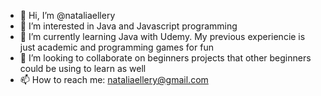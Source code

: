 - 👋 Hi, I’m @nataliaellery
- 👀 I’m interested in Java and Javascript programming
- 🌱 I’m currently learning Java with Udemy. My previous experiencie is just academic and programming games for fun
- 💞️ I’m looking to collaborate on beginners projects that other beginners could be using to learn as well
- 📫 How to reach me: nataliaellery@gmail.com
